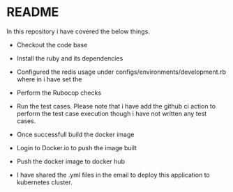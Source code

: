 # README

In this repository i have covered the below things.

* Checkout the code base

* Install the ruby and its dependencies

* Configured the redis usage under
    configs/environments/development.rb where in i have set the 

* Perform the Rubocop checks

* Run the test cases. Please note that i have add the github ci action to perform the test case execution though i have not written any test cases.

* Once successfull build the docker image

* Login to Docker.io to push the image built

* Push the docker image to docker hub

* I have shared the .yml files in the email to deploy this application to kubernetes cluster.
